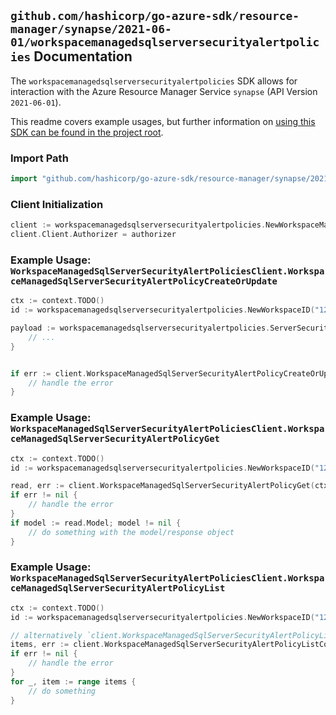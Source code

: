 
## `github.com/hashicorp/go-azure-sdk/resource-manager/synapse/2021-06-01/workspacemanagedsqlserversecurityalertpolicies` Documentation

The `workspacemanagedsqlserversecurityalertpolicies` SDK allows for interaction with the Azure Resource Manager Service `synapse` (API Version `2021-06-01`).

This readme covers example usages, but further information on [using this SDK can be found in the project root](https://github.com/hashicorp/go-azure-sdk/tree/main/docs).

### Import Path

```go
import "github.com/hashicorp/go-azure-sdk/resource-manager/synapse/2021-06-01/workspacemanagedsqlserversecurityalertpolicies"
```


### Client Initialization

```go
client := workspacemanagedsqlserversecurityalertpolicies.NewWorkspaceManagedSqlServerSecurityAlertPoliciesClientWithBaseURI("https://management.azure.com")
client.Client.Authorizer = authorizer
```


### Example Usage: `WorkspaceManagedSqlServerSecurityAlertPoliciesClient.WorkspaceManagedSqlServerSecurityAlertPolicyCreateOrUpdate`

```go
ctx := context.TODO()
id := workspacemanagedsqlserversecurityalertpolicies.NewWorkspaceID("12345678-1234-9876-4563-123456789012", "example-resource-group", "workspaceValue")

payload := workspacemanagedsqlserversecurityalertpolicies.ServerSecurityAlertPolicy{
	// ...
}


if err := client.WorkspaceManagedSqlServerSecurityAlertPolicyCreateOrUpdateThenPoll(ctx, id, payload); err != nil {
	// handle the error
}
```


### Example Usage: `WorkspaceManagedSqlServerSecurityAlertPoliciesClient.WorkspaceManagedSqlServerSecurityAlertPolicyGet`

```go
ctx := context.TODO()
id := workspacemanagedsqlserversecurityalertpolicies.NewWorkspaceID("12345678-1234-9876-4563-123456789012", "example-resource-group", "workspaceValue")

read, err := client.WorkspaceManagedSqlServerSecurityAlertPolicyGet(ctx, id)
if err != nil {
	// handle the error
}
if model := read.Model; model != nil {
	// do something with the model/response object
}
```


### Example Usage: `WorkspaceManagedSqlServerSecurityAlertPoliciesClient.WorkspaceManagedSqlServerSecurityAlertPolicyList`

```go
ctx := context.TODO()
id := workspacemanagedsqlserversecurityalertpolicies.NewWorkspaceID("12345678-1234-9876-4563-123456789012", "example-resource-group", "workspaceValue")

// alternatively `client.WorkspaceManagedSqlServerSecurityAlertPolicyList(ctx, id)` can be used to do batched pagination
items, err := client.WorkspaceManagedSqlServerSecurityAlertPolicyListComplete(ctx, id)
if err != nil {
	// handle the error
}
for _, item := range items {
	// do something
}
```
